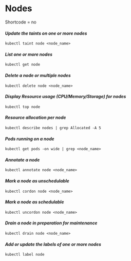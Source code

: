 # Nodes
Shortcode = no

#### _Update the taints on one or more nodes_
```
kubectl taint node <node_name>
```
#### _List one or more nodes_
```
kubectl get node
```
#### _Delete a node or multiple nodes_
```
kubectl delete node <node_name>
```
#### _Display Resource usage (CPU/Memory/Storage) for nodes_
```
kubectl top node
```
#### _Resource allocation per node_
```
kubectl describe nodes | grep Allocated -A 5
```
#### _Pods running on a node_
```
kubectl get pods -on wide | grep <node_name>
```
#### _Annotate a node_
```
kubectl annotate node <node_name>
```
#### _Mark a node as unschedulable_
```
kubectl cordon node <node_name>
```
#### _Mark a node as schedulable_
```
kubectl uncordon node <node_name>
```
#### _Drain a node in preparation for maintenance_
```
kubectl drain node <node_name>
```
#### _Add or update the labels of one or more nodes_
```
kubectl label node 
```